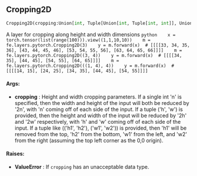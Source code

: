 ## Cropping2D
```python
Cropping2D(cropping:Union[int, Tuple[Union[int, Tuple[int, int]], Union[int, Tuple[int, int]]]]=0) -> None
```
A layer for cropping along height and width dimensions    ```python    x = torch.tensor(list(range(100))).view((1,1,10,10))    m = fe.layers.pytorch.Cropping2D(3)    y = m.forward(x)  # [[[[33, 34, 35, 36], [43, 44, 45, 46], [53, 54, 55, 56], [63, 64, 65, 66]]]]    m = fe.layers.pytorch.Cropping2D((3, 4))    y = m.forward(x)  # [[[[34, 35], [44, 45], [54, 55], [64, 65]]]]    m = fe.layers.pytorch.Cropping2D(((1, 4), 4))    y = m.forward(x)  # [[[[14, 15], [24, 25], [34, 35], [44, 45], [54, 55]]]]    ```

#### Args:

* **cropping** :  Height and width cropping parameters. If a single int 'n' is specified, then the width and height of            the input will both be reduced by '2n', with 'n' coming off of each side of the input. If a tuple ('h', 'w')            is provided, then the height and width of the input will be reduced by '2h' and '2w' respectively, with 'h'            and 'w' coming off of each side of the input. If a tuple like (('h1', 'h2'), ('w1', 'w2')) is provided, then            'h1' will be removed from the top, 'h2' from the bottom, 'w1' from the left, and 'w2' from the right            (assuming the top left corner as the 0,0 origin).

#### Raises:

* **ValueError** :  If `cropping` has an unacceptable data type.    